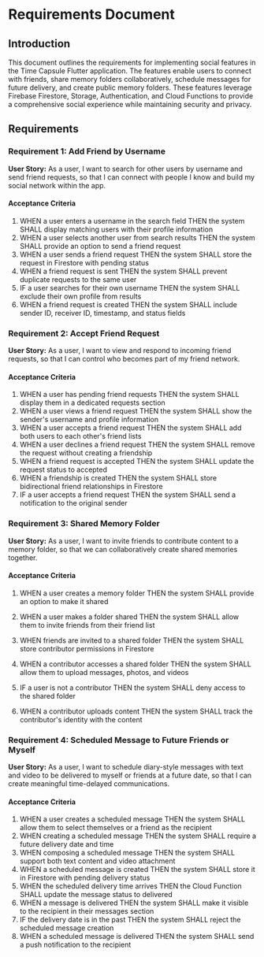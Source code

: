 # Requirements Document

## Introduction

This document outlines the requirements for implementing social features in the Time Capsule Flutter application. The features enable users to connect with friends, share memory folders collaboratively, schedule messages for future delivery, and create public memory folders. These features leverage Firebase Firestore, Storage, Authentication, and Cloud Functions to provide a comprehensive social experience while maintaining security and privacy.

## Requirements

### Requirement 1: Add Friend by Username

**User Story:** As a user, I want to search for other users by username and send friend requests, so that I can connect with people I know and build my social network within the app.

#### Acceptance Criteria

1. WHEN a user enters a username in the search field THEN the system SHALL display matching users with their profile information
2. WHEN a user selects another user from search results THEN the system SHALL provide an option to send a friend request
3. WHEN a user sends a friend request THEN the system SHALL store the request in Firestore with pending status
4. WHEN a friend request is sent THEN the system SHALL prevent duplicate requests to the same user
5. IF a user searches for their own username THEN the system SHALL exclude their own profile from results
6. WHEN a friend request is created THEN the system SHALL include sender ID, receiver ID, timestamp, and status fields

### Requirement 2: Accept Friend Request

**User Story:** As a user, I want to view and respond to incoming friend requests, so that I can control who becomes part of my friend network.

#### Acceptance Criteria

1. WHEN a user has pending friend requests THEN the system SHALL display them in a dedicated requests section
2. WHEN a user views a friend request THEN the system SHALL show the sender's username and profile information
3. WHEN a user accepts a friend request THEN the system SHALL add both users to each other's friend lists
4. WHEN a user declines a friend request THEN the system SHALL remove the request without creating a friendship
5. WHEN a friend request is accepted THEN the system SHALL update the request status to accepted
6. WHEN a friendship is created THEN the system SHALL store bidirectional friend relationships in Firestore
7. IF a user accepts a friend request THEN the system SHALL send a notification to the original sender

### Requirement 3: Shared Memory Folder

**User Story:** As a user, I want to invite friends to contribute content to a memory folder, so that we can collaboratively create shared memories together.

#### Acceptance Criteria

1. WHEN a user creates a memory folder THEN the system SHALL provide an option to make it shared
2. WHEN a user makes a folder shared THEN the system SHALL allow them to invite friends from their friend list
3. WHEN friends are invited to a shared folder THEN the system SHALL store contributor permissions in Firestore
4. WHEN a contributor accesses a shared folder THEN the system SHALL allow them to upload messages, photos, and videos

7. IF a user is not a contributor THEN the system SHALL deny access to the shared folder
8. WHEN a contributor uploads content THEN the system SHALL track the contributor's identity with the content

### Requirement 4: Scheduled Message to Future Friends or Myself

**User Story:** As a user, I want to schedule diary-style messages with text and video to be delivered to myself or friends at a future date, so that I can create meaningful time-delayed communications.

#### Acceptance Criteria

1. WHEN a user creates a scheduled message THEN the system SHALL allow them to select themselves or a friend as the recipient
2. WHEN creating a scheduled message THEN the system SHALL require a future delivery date and time
3. WHEN composing a scheduled message THEN the system SHALL support both text content and video attachment
4. WHEN a scheduled message is created THEN the system SHALL store it in Firestore with pending delivery status
5. WHEN the scheduled delivery time arrives THEN the Cloud Function SHALL update the message status to delivered
6. WHEN a message is delivered THEN the system SHALL make it visible to the recipient in their messages section
7. IF the delivery date is in the past THEN the system SHALL reject the scheduled message creation
8. WHEN a scheduled message is delivered THEN the system SHALL send a push notification to the recipient

